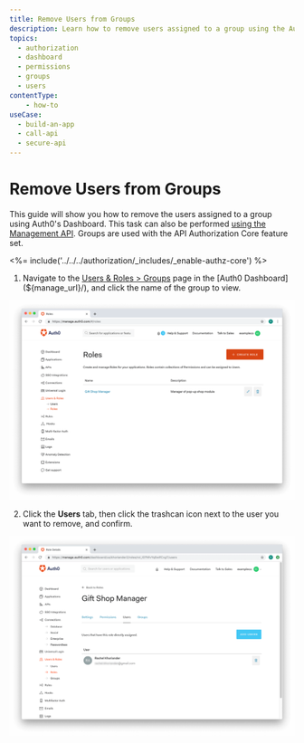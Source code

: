 ```yaml
---
title: Remove Users from Groups
description: Learn how to remove users assigned to a group using the Auth0 Management Dashboard. For use with Auth0's API Authorization Core feature set.
topics:
  - authorization
  - dashboard
  - permissions
  - groups
  - users
contentType: 
    - how-to
useCase:
  - build-an-app
  - call-api
  - secure-api
---
```

# Remove Users from Groups

This guide will show you how to remove the users assigned to a group using Auth0's Dashboard. This task can also be performed [using the Management API](/api/management/guides/groups/remove-group-users). Groups are used with the API Authorization Core feature set.

<%= include('../../../authorization/_includes/_enable-authz-core') %>

1. Navigate to the [Users & Roles > Groups](${manage_url}/#/groups) page in the [Auth0 Dashboard](${manage_url}/), and click the name of the group to view.

![Select Group](/media/articles/authorization/role-list.png)

2. Click the **Users** tab, then click the trashcan icon next to the user you want to remove, and confirm.

![View Users](/media/articles/authorization/role-def-users.png)

